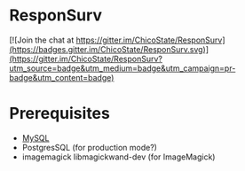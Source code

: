 # ResponSurv

[![Join the chat at https://gitter.im/ChicoState/ResponSurv](https://badges.gitter.im/ChicoState/ResponSurv.svg)](https://gitter.im/ChicoState/ResponSurv?utm_source=badge&utm_medium=badge&utm_campaign=pr-badge&utm_content=badge)

# Prerequisites

* [MySQL](https://www.digitalocean.com/community/tutorials/how-to-use-mysql-with-your-ruby-on-rails-application-on-ubuntu-14-04)
* PostgresSQL (for production mode?)
* imagemagick libmagickwand-dev (for ImageMagick)
